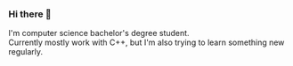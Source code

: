### Hi there 👋

I'm computer science bachelor's degree student. 
</br>Currently mostly work with C++, but I'm also trying to learn something new regularly.
